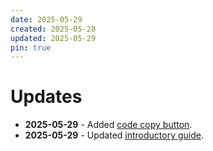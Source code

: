 ```yaml
---
date: 2025-05-29
created: 2025-05-28
updated: 2025-05-29
pin: true
---
```


# Updates

- **2025-05-29** - Added [code copy button](https://squidfunk.github.io/mkdocs-material/reference/code-blocks/#code-copy-button).
- **2025-05-29** - Updated [introductory guide](https://therepos.github.io/mkdocs/about/).